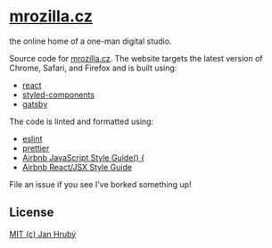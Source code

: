 # [mrozilla.cz](https://mrozilla.cz)

the online home of a one-man digital studio.

Source code for [mrozilla.cz](https://mrozilla.cz). The website targets the latest version of Chrome, Safari, and Firefox and is built using:

* [react](https://github.com/facebook/react)
* [styled-components](https://github.com/styled-components/styled-components)
* [gatsby](https://github.com/gatsbyjs/gatsby)

The code is linted and formatted using:

* [eslint](https://github.com/eslint/eslint)
* [prettier](https://github.com/prettier/prettier)
* [Airbnb JavaScript Style Guide() {](https://github.com/airbnb/javascript)
* [Airbnb React/JSX Style Guide](https://github.com/airbnb/javascript/tree/master/react)

File an issue if you see I've borked something up!

## License

[MIT (c) Jan Hrubý](https://github.com/mrozilla/mrozilla.cz/blob/master/LICENSE)
